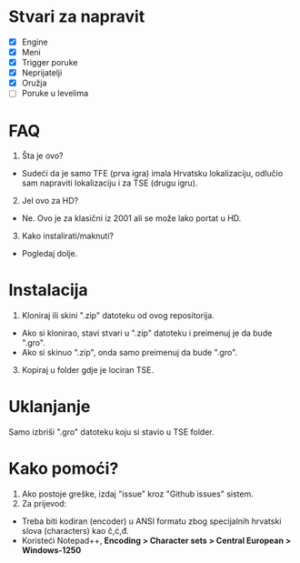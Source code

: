 # Stvari za napravit
- [X] Engine
- [X] Meni
- [X] Trigger poruke
- [X] Neprijatelji
- [X] Oružja
- [ ] Poruke u levelima

# FAQ
1. Šta je ovo?
  * Sudeći da je samo TFE (prva igra) imala Hrvatsku lokalizaciju, odlučio sam napraviti lokalizaciju i za TSE (drugu igru).
2. Jel ovo za HD?
  * Ne. Ovo je za klasični iz 2001 ali se može lako portat u HD.
3. Kako instalirati/maknuti?
  * Pogledaj dolje.
  
# Instalacija
1. Kloniraj ili skini ".zip" datoteku od ovog repositorija.
- Ako si klonirao, stavi stvari u ".zip" datoteku i preimenuj je da bude ".gro".
- Ako si skinuo ".zip", onda samo preimenuj da bude ".gro".
3. Kopiraj u folder gdje je lociran TSE.

# Uklanjanje
Samo izbriši ".gro" datoteku koju si stavio u TSE folder.

# Kako pomoći?
1. Ako postoje greške, izdaj "issue" kroz "Github issues" sistem.
2. Za prijevod:
- Treba biti kodiran (encoder) u ANSI formatu zbog specijalnih hrvatski slova (characters) kao č,ć,đ.
- Koristeći Notepad++, <b>Encoding > Character sets > Central European > Windows-1250</b>
